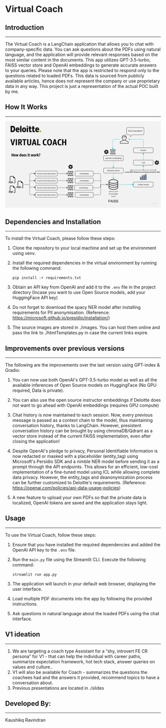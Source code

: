# Virtual Coach

## Introduction
------------
The  Virtual Coach is a LangChain application that allows you to chat with company-specific data. You can ask questions about the PDFs using natural language, and the application will provide relevant responses based on the most similar content in the documents. This app utilizes GPT-3.5-turbo, FAISS vector store and OpenAI embeddings to generate accurate answers to your queries. Please note that the app is restricted to respond only to the questions related to loaded PDFs. This data is sourced from publicly available articles, hence does not represent the company or use proprietary data in any way. This project is just a representation of the actual POC built by me.

## How It Works
------------

![Flow](./images/flow.png)

## Dependencies and Installation
----------------------------
To install the Virtual Coach, please follow these steps:

1. Clone the repository to your local machine and set up the environment using venv.

2. Install the required dependencies in the virtual environment by running the following command:
   ```
   pip install -r requirements.txt
   ```

3. Obtain an API key from OpenAI and add it to the `.env` file in the project directory (Incase you want to use Open Source models, add your HuggingFace API key)

4. Do not forget to download the spacy NER model after installing requirements for PII anonymisation. 
(Reference: https://microsoft.github.io/presidio/installation/)

5. The source images are stored in ./images. You can host them online and pass the link to ./htmlTemplates.py in case the current links expire.

## Improvements over previous versions
----------------------------
The following are the improvements over the last version using GPT-index & Gradio:

1. You can now use both OpenAI's GPT-3.5-turbo model as well as all the available inferences of Open Source models on HuggingFace (No GPU required, Data is private). 

2. You can also use the open source instructor embeddings if Deloitte does not want to go ahead with OpenAI embeddings (requires GPU compute)

3. Chat history is now maintained to each session. Now, every previous message is passed as a context chain to the model, thus maintaining conversation history, thanks to LangChain. However, presistent conversation history can be brought by using chromaDB/Qdrant as a vector store instead of the current FAISS implementation, even after closing the application!

4. Despite OpenAI's pledge to privacy, Personal Identifiable Information is now redacted or masked with a placeholder (entity_tag) using Microsoft's Persidio SDK and a nimble NER model before sending it as a prompt through the API endpoints. This allows for an efficient, low-cost implementation of a fine-tuned model using ICL while allowing complete data privacy. However, the entity_tags and deanonymization process can be further customized to Deloitte's requirements. 
(Reference: https://openai.com/policies/api-data-usage-policies)

5. A new feature to upload your own PDFs so that the private data is localized, OpenAI tokens are saved and the application stays light.

## Usage
-----
To use the Virtual Coach, follow these steps:

1. Ensure that you have installed the required dependencies and added the OpenAI API key to the `.env` file.

2. Run the `main.py` file using the Streamlit CLI. Execute the following command:
   ```
   streamlit run app.py
   ```

3. The application will launch in your default web browser, displaying the user interface.

4. Load multiple PDF documents into the app by following the provided instructions.

5. Ask questions in natural language about the loaded PDFs using the chat interface.

## V1 ideation
-----
1. We are targeting a coach type Assistant for a “shy, introvert FE CR persona” for V1 - that can help the individual with career paths, summarize expectation framework, hot tech stack, answer queries on values and culture..
2. V1 will also be available for Coach - summarizes the questions the coachees had and the answers it provided, recommend topics to have a conversation about.
3. Previous presentations are located in ./slides

## Developed By:
-----
Kaushikq Ravindran
